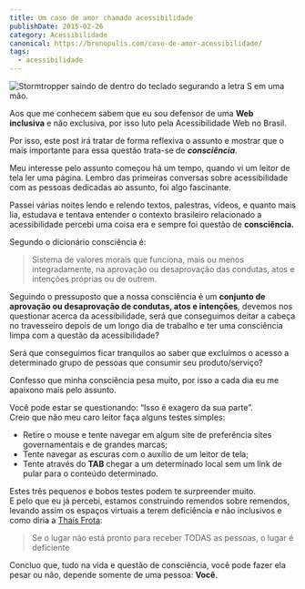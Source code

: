 ```yaml
---
title: Um caso de amor chamado acessibilidade
publishDate: 2015-02-26
category: Acessibilidade
canonical: https://brunopulis.com/caso-de-amor-acessibilidade/
tags:
  - acessibilidade
---
```


![Stormtropper saindo de dentro do teclado segurando a letra S em uma mão. ](images/stormtropper.avif)

Aos que me conhecem sabem que eu sou defensor de uma **Web inclusiva** e não exclusiva, por isso luto pela Acessibilidade Web no Brasil.

Por isso, este post irá tratar de forma reflexiva o assunto e mostrar que o mais importante para essa questão trata-se de **_consciência_**.

Meu interesse pelo assunto começou há um tempo, quando vi um leitor de tela ler uma página. Lembro das primeiras conversas sobre acessibilidade com as pessoas dedicadas ao assunto, foi algo fascinante.

Passei várias noites lendo e relendo textos, palestras, vídeos, e quanto mais lia, estudava e tentava entender o contexto brasileiro relacionado a acessibilidade percebi uma coisa era e sempre foi questão de **consciência.**

Segundo o dicionário consciência é:

> Sistema de valores morais que funciona, mais ou menos integradamente, na aprovação ou desaprovação das condutas, atos e intenções próprias ou de outrem.

Seguindo o pressuposto que a nossa consciência é um **conjunto de aprovação ou desaprovação de condutas, atos e intenções**, devemos nos questionar acerca da acessibilidade, será que conseguimos deitar a cabeça no travesseiro depois de um longo dia de trabalho e ter uma consciência limpa com a questão da acessibilidade?

Será que conseguimos ficar tranquilos ao saber que excluímos o acesso a determinado grupo de pessoas que consumir seu produto/serviço?

Confesso que minha consciência pesa muito, por isso a cada dia eu me apaixono mais pelo assunto.

Você pode estar se questionando: “Isso é exagero da sua parte”.  
Creio que não meu caro leitor faça alguns testes simples:

- Retire o mouse e tente navegar em algum site de preferência sites governamentais e de grandes marcas;
- Tente navegar as escuras com o auxílio de um leitor de tela;
- Tente através do **TAB** chegar a um determinado local sem um link de pular para o conteúdo determinado.

Estes três pequenos e bobos testes podem te surpreender muito.  
E pelo que eu já percebi, estamos construindo remendos sobre remendos, levando assim os espaços virtuais a terem deficiência e não inclusivos e como diria a [Thaís Frota](https://twitter.com/acessibilidade):

> Se o lugar não está pronto para receber TODAS as pessoas, o lugar é deficiente

Concluo que, tudo na vida e questão de consciência, você pode fazer ela pesar ou não, depende somente de uma pessoa: **Você**.
